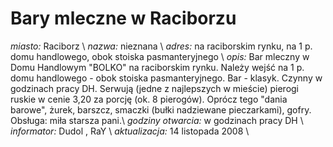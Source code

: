 # Bary mleczne w Raciborzu


*miasto:*  Raciborz    \\
*nazwa:*  nieznana  \\
*adres:*  na raciborskim rynku, na 1 p. domu handlowego, obok stoiska pasmanteryjnego   \\
*opis:* Bar mleczny w Domu Handlowym "BOLKO" na raciborskim rynku. Należy wejść na 1 p. domu handlowego - obok stoiska pasmanteryjnego. Bar - klasyk. Czynny w godzinach pracy DH. Serwują (jedne z najlepszych w mieście) pierogi ruskie w cenie 3,20 za porcję (ok. 8 pierogów). Oprócz tego "dania barowe", żurek, barszcz, smaczki (bułki nadziewane pieczarkami), gofry. 
Obsługa: miła starsza pani.\\
*godziny otwarcia:* w godzinach pracy DH \\
*informator:*  Dudol , RaY  \\
*aktualizacja:*    14 listopada 2008  \\


